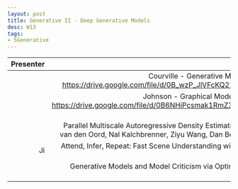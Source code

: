 ```yaml
---
layout: post
title: Generative II - Deep Generative Models
desc: W13
tags:
- 5Generative
---
```



| Presenter | Papers |
| -----: | ----------: |
|  | Courville - Generative Models II - DLSS 2017.  https://drive.google.com/file/d/0B_wzP_JlVFcKQ21udGpTSkh0aVk/view |
|  | Johnson - Graphical Models and Deep Learning https://drive.google.com/file/d/0B6NHiPcsmak1RmZ3bmtFWUd5bjA/view?usp=drive_web  |
|  | Parallel Multiscale Autoregressive Density Estimation, Scott Reed, Aäron van den Oord, Nal Kalchbrenner, Ziyu Wang, Dan Belov, Nando de Freitas |
| Ji  | Attend, Infer, Repeat: Fast Scene Understanding with Generative Models, NIPS16 |
| | Generative Models and Model Criticism via Optimized Maximum Mean Discrepancy, ICLR17 |
